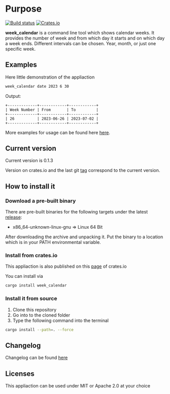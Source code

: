 # Purpose

[![Build status](https://github.com/BoolPurist/week_calendar_cli/actions/workflows/ci_check.yml/badge.svg)](https://github.com/boolpurist/week_calendar_cli/actions)
[![Crates.io](https://img.shields.io/crates/v/week_calendar.svg)](https://crates.io/crates/week_calendar)

**week_calendar** is a command line tool which shows calendar weeks. 
It provides the number of week and from which day it starts and on which day a week ends.
Different intervals can be chosen. Year, month, or just one specific week.

## Examples

Here little demonstration of the appliaction 


```sh
week_calendar date 2023 6 30
```

Output:

```text
+-------------+------------+------------+
| Week Number | From       | To         |
+-------------+------------+------------+
| 26          | 2023-06-26 | 2023-07-02 |
+-------------+------------+------------+
```

More examples for usage can be found here [here](./Examples.md).

## Current version

Current version is 0.1.3

Version on crates.io and the last git [tag](https://github.com/BoolPurist/week_calendar_cli/releases/tag/v0.1.3) 
correspond to the current version. 

## How to install it

### Download a pre-built binary

There are pre-built binaries for the following targets under the latest [release](https://github.com/BoolPurist/week_calendar_cli/releases/tag/v0.1.3):

- x86_64-unknown-linux-gnu => Linux 64 Bit

After downloading the archive and unpacking it. Put the binary to a location 
which is in your PATH environmental variable.

### Install from crates.io

This appliaction is also published on this [page](https://crates.io/crates/week_calendar) of crates.io 

You can install via 
```sh
cargo install week_calendar
```

### Install it from source

1. Clone this repository
2. Go into to the cloned folder
3. Type the following command into the terminal

```sh
cargo install --path=. --force
```

## Changelog 

Changelog can be found [here](./CHANGELOG.md)

## Licenses

This appliaction can be used under MIT or Apache 2.0 at your choice
